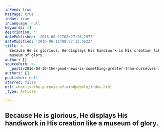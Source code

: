 ```yaml
---
inFeed: true
hasPage: true
inNav: true
inLanguage: null
keywords: []
description: ''
datePublished: '2016-06-11T08:27:26.297Z'
dateModified: '2016-06-11T08:27:15.362Z'
title: >-
  Because He is glorious, He displays His handiwork in His creation like a
  museum of glory.
author: []
sourcePath: >-
  _posts/2016-04-30-the-good-news-is-something-greater-than-ourselves-is-holdin.md
authors: []
publisher: null
starred: false
url: what-is-the-purpose-of-mindpebble/index.html
_type: Article

---
```

## Because He is glorious, He displays His handiwork in His creation like a museum of glory.